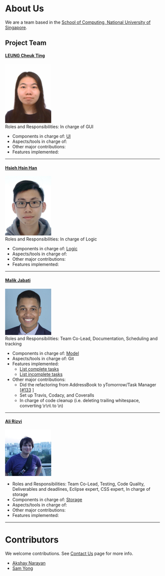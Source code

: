 # About Us

We are a team based in the [School of Computing, National University of Singapore](http://www.comp.nus.edu.sg).

## Project Team

#### [LEUNG Cheuk Ting](https://github.com/ctleungac) <br>
<img src="images/ctleungac.png" width="150"><br>
Roles and Responsibilities: In charge of GUI <br>
* Components in charge of: [UI]()
* Aspects/tools in charge of:
* Other major contributions:
* Features implemented:

-----

#### [Hsieh Hsin Han](https://github.com/Tony-Hsieh)
<img src="images/tony-hsieh.png" width="150"><br>
Roles and Responsibilities: In charge of Logic <br>
* Components in charge of: [Logic]()
* Aspects/tools in charge of:
* Other major contributions:
* Features implemented:

-----

#### [Malik Jabati](https://github.com/SmartyMJ)
<img src="images/smartymj.png" width="150"><br>
Roles and Responsibilities: Team Co-Lead, Documentation, Scheduling and tracking  <br>
* Components in charge of: [Model]()
* Aspects/tools in charge of: Git
* Features implemented:
   * [List complete tasks](https://github.com/se-edu/addressbook-level4/blob/master/docs/UserGuide.md#listing-all-persons--list)
   * [List incomplete tasks](https://github.com/se-edu/addressbook-level4/blob/master/docs/UserGuide.md#deleting-a-person--delete)
* Other major contributions:
  * Did the refactoring from AddressBook to yTomorrow/Task Manager [[#133](https://github.com/se-edu/addressbook-level4/pull/152) ]
  * Set up Travis, Codacy, and Coveralls
  * In charge of code cleanup (i.e. deleting trailing whitespace, converting \r\n\ to \n)
  
-----

#### [Ali Rizvi](https://github.com/EntitySK)
<img src="images/entitysk.png" width="150"><br>
* Roles and Responsibilities: Team Co-Lead, Testing, Code Quality, Deliverables and deadlines, Eclipse expert, CSS expert, In charge of storage  <br>
* Components in charge of: [Storage]()
* Aspects/tools in charge of:
* Other major contributions:
* Features implemented:

-----

# Contributors

We welcome contributions. See [Contact Us](ContactUs.md) page for more info.

* [Akshay Narayan](https://github.com/se-edu/addressbook-level4/pulls?q=is%3Apr+author%3Aokkhoy)
* [Sam Yong](https://github.com/se-edu/addressbook-level4/pulls?q=is%3Apr+author%3Amauris)
